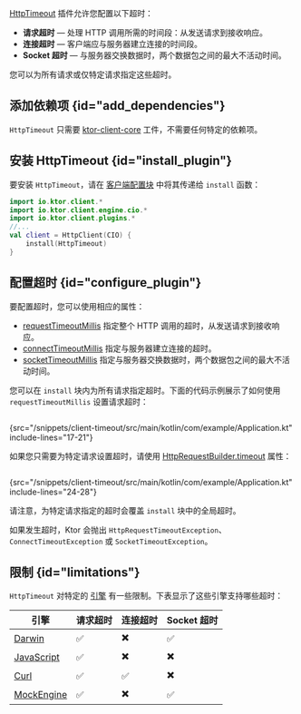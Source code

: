 [//]: # (title: 超时)

<primary-label ref="client-plugin"/>

<tldr>
<var name="example_name" value="client-timeout"/>
<include from="lib.topic" element-id="download_example"/>
</tldr>

[HttpTimeout](https://api.ktor.io/ktor-client/ktor-client-core/io.ktor.client.plugins/-http-timeout) 插件允许您配置以下超时：
* __请求超时__ — 处理 HTTP 调用所需的时间段：从发送请求到接收响应。
* __连接超时__ — 客户端应与服务器建立连接的时间段。
* __Socket 超时__ — 与服务器交换数据时，两个数据包之间的最大不活动时间。

您可以为所有请求或仅特定请求指定这些超时。

## 添加依赖项 {id="add_dependencies"}
`HttpTimeout` 只需要 [ktor-client-core](client-dependencies.md) 工件，不需要任何特定的依赖项。

## 安装 HttpTimeout {id="install_plugin"}

要安装 `HttpTimeout`，请在 [客户端配置块](client-create-and-configure.md#configure-client) 中将其传递给 `install` 函数：
```kotlin
import io.ktor.client.*
import io.ktor.client.engine.cio.*
import io.ktor.client.plugins.*
//...
val client = HttpClient(CIO) {
    install(HttpTimeout)
}
```

## 配置超时 {id="configure_plugin"}

要配置超时，您可以使用相应的属性：

* [requestTimeoutMillis](https://api.ktor.io/ktor-client/ktor-client-core/io.ktor.client.plugins/-http-timeout-config/request-timeout-millis.html)
  指定整个 HTTP 调用的超时，从发送请求到接收响应。
* [connectTimeoutMillis](https://api.ktor.io/ktor-client/ktor-client-core/io.ktor.client.plugins/-http-timeout-config/connect-timeout-millis.html)
  指定与服务器建立连接的超时。
* [socketTimeoutMillis](https://api.ktor.io/ktor-client/ktor-client-core/io.ktor.client.plugins/-http-timeout-config/socket-timeout-millis.html)
  指定与服务器交换数据时，两个数据包之间的最大不活动时间。

您可以在 `install` 块内为所有请求指定超时。下面的代码示例展示了如何使用 `requestTimeoutMillis` 设置请求超时：
```kotlin
```
{src="/snippets/client-timeout/src/main/kotlin/com/example/Application.kt" include-lines="17-21"}

如果您只需要为特定请求设置超时，请使用 [HttpRequestBuilder.timeout](https://api.ktor.io/ktor-client/ktor-client-core/io.ktor.client.plugins/timeout.html) 属性：

```kotlin
```
{src="/snippets/client-timeout/src/main/kotlin/com/example/Application.kt" include-lines="24-28"}

请注意，为特定请求指定的超时会覆盖 `install` 块中的全局超时。

如果发生超时，Ktor 会抛出 `HttpRequestTimeoutException`、`ConnectTimeoutException` 或 `SocketTimeoutException`。

## 限制 {id="limitations"}

`HttpTimeout` 对特定的 [引擎](client-engines.md) 有一些限制。下表显示了这些引擎支持哪些超时：

| 引擎                             | 请求超时 | 连接超时 | Socket 超时 |
|------------------------------------|-----------------|-----------------|----------------|
| [Darwin](client-engines.md#darwin) | ✅️              | ✖️              | ✅️             |
| [JavaScript](client-engines.md#js) | ✅               | ✖️              | ✖️             |
| [Curl](client-engines.md#curl)     | ✅               | ✅️              | ✖️             |
| [MockEngine](client-testing.md)    | ✅               | ✖️              | ✅              |